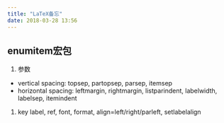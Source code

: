 ```yaml
---
title: "LaTeX备忘"
date: 2018-03-28 13:56
---
```


## enumitem宏包

1. 参数
* vertical spacing: topsep, partopsep, parsep, itemsep
* horizontal spacing: leftmargin, rightmargin, listparindent, labelwidth, labelsep, itemindent

1. key
label, ref, font, format, align=left/right/parleft, setlabelalign